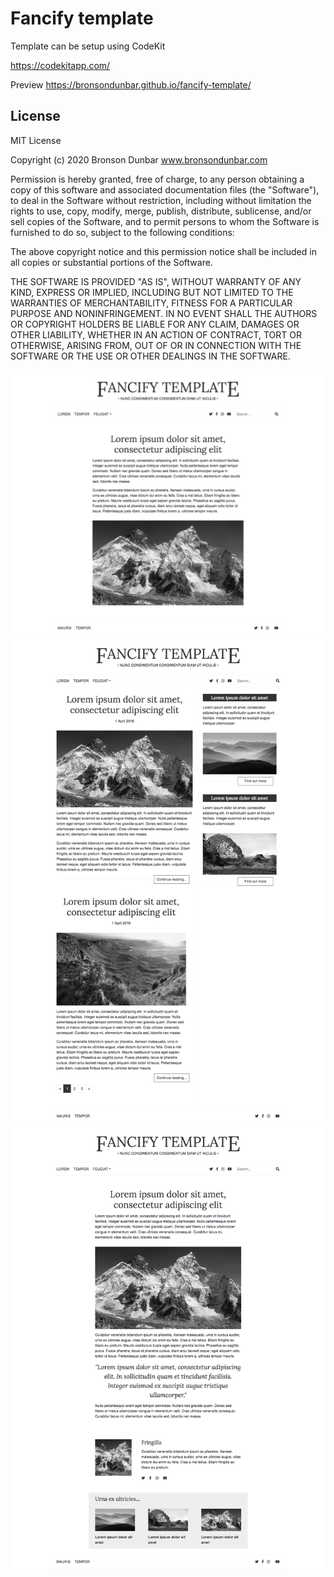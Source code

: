 # Fancify template

Template can be setup using CodeKit

https://codekitapp.com/

Preview https://bronsondunbar.github.io/fancify-template/

## License

MIT License

Copyright (c) 2020 Bronson Dunbar www.bronsondunbar.com

Permission is hereby granted, free of charge, to any person obtaining a copy
of this software and associated documentation files (the "Software"), to deal
in the Software without restriction, including without limitation the rights
to use, copy, modify, merge, publish, distribute, sublicense, and/or sell
copies of the Software, and to permit persons to whom the Software is
furnished to do so, subject to the following conditions:

The above copyright notice and this permission notice shall be included in all
copies or substantial portions of the Software.

THE SOFTWARE IS PROVIDED "AS IS", WITHOUT WARRANTY OF ANY KIND, EXPRESS OR
IMPLIED, INCLUDING BUT NOT LIMITED TO THE WARRANTIES OF MERCHANTABILITY,
FITNESS FOR A PARTICULAR PURPOSE AND NONINFRINGEMENT. IN NO EVENT SHALL THE
AUTHORS OR COPYRIGHT HOLDERS BE LIABLE FOR ANY CLAIM, DAMAGES OR OTHER
LIABILITY, WHETHER IN AN ACTION OF CONTRACT, TORT OR OTHERWISE, ARISING FROM,
OUT OF OR IN CONNECTION WITH THE SOFTWARE OR THE USE OR OTHER DEALINGS IN THE
SOFTWARE.

<img src="https://github.com/bronsondunbar/fancify-template/raw/master/screenshot.png" />

<img src="https://github.com/bronsondunbar/fancify-template/raw/master/screenshot-2.png" />

<img src="https://github.com/bronsondunbar/fancify-template/raw/master/screenshot-3.png" />
